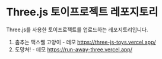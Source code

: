 # Three.js 토이프로젝트 레포지토리

Three.js를 사용한 토이프로젝트를 업로드하는 레포지토리입니다.

1. 춤추는 맥스웰 고양이 - 데모 https://three-js-toys.vercel.app/
2. 도망쳐! - 데모 https://run-away-three.vercel.app/
